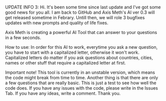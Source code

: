 UPDATE INFO 3: Hi. It's been some time since last update and I've got some good news for you all. I am back to GitHub and Axis Meth's AI ver 0.3 will get released sometime in Febrary. Untill then, we will role 3 bugfixes updates with new prompts and quality of life fixes.

Axis Meth is creating a powerful AI Tool that can answer to your questions in a few seconds. 

How to use: In order for this AI to work, everytime you ask a new question, you have to start with a capitalized letter, otherwise it won't work. Capitalized letters do matter if you ask questions about countries, cities, names or other stuff that require a capitalized letter at first.

Important note! This tool is currently in an unstable version, which means the code might break from time to time. Another thing is that there are only a few questions that are really basic. This is just a test to see how well the code does. If you have any issues with the code, please write in the Issues Tab. If you have any ideas, write a comment. Thank you.
